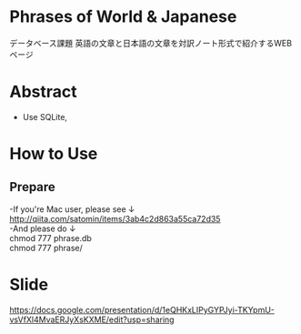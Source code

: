 # Phrases of World & Japanese

データベース課題
英語の文章と日本語の文章を対訳ノート形式で紹介するWEBページ
# Abstract
- Use SQLite, 
# How to Use
## Prepare 
-If you're Mac user, please see ↓  
http://qiita.com/satomin/items/3ab4c2d863a55ca72d35  
-And please do ↓  
    chmod 777 phrase.db  
    chmod 777 phrase/  

# Slide  
https://docs.google.com/presentation/d/1eQHKxLIPyGYPJyi-TKYpmU-vsVfXl4MvaERJyXsKXME/edit?usp=sharing  
